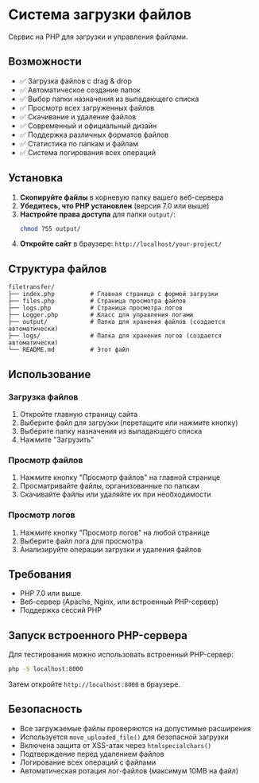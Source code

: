# Система загрузки файлов

Сервис на PHP для загрузки и управления файлами.

## Возможности

- ✅ Загрузка файлов с drag & drop
- ✅ Автоматическое создание папок
- ✅ Выбор папки назначения из выпадающего списка
- ✅ Просмотр всех загруженных файлов
- ✅ Скачивание и удаление файлов
- ✅ Современный и официальный дизайн
- ✅ Поддержка различных форматов файлов
- ✅ Статистика по папкам и файлам
- ✅ Система логирования всех операций


## Установка

1. **Скопируйте файлы** в корневую папку вашего веб-сервера
2. **Убедитесь, что PHP установлен** (версия 7.0 или выше)
3. **Настройте права доступа** для папки `output/`:
   ```bash
   chmod 755 output/
   ```
4. **Откройте сайт** в браузере: `http://localhost/your-project/`

## Структура файлов

```
filetransfer/
├── index.php          # Главная страница с формой загрузки
├── files.php          # Страница просмотра файлов
├── logs.php           # Страница просмотра логов
├── Logger.php         # Класс для управления логами
├── output/            # Папка для хранения файлов (создается автоматически)
├── logs/              # Папка для хранения логов (создается автоматически)
└── README.md          # Этот файл
```

## Использование

### Загрузка файлов

1. Откройте главную страницу сайта
2. Выберите файл для загрузки (перетащите или нажмите кнопку)
3. Выберите папку назначения из выпадающего списка
4. Нажмите "Загрузить"

### Просмотр файлов

1. Нажмите кнопку "Просмотр файлов" на главной странице
2. Просматривайте файлы, организованные по папкам
3. Скачивайте файлы или удаляйте их при необходимости

### Просмотр логов

1. Нажмите кнопку "Просмотр логов" на любой странице
2. Выберите файл лога для просмотра
3. Анализируйте операции загрузки и удаления файлов


## Требования

- PHP 7.0 или выше
- Веб-сервер (Apache, Nginx, или встроенный PHP-сервер)
- Поддержка сессий PHP

## Запуск встроенного PHP-сервера

Для тестирования можно использовать встроенный PHP-сервер:

```bash
php -S localhost:8000
```

Затем откройте `http://localhost:8000` в браузере.

## Безопасность

- Все загружаемые файлы проверяются на допустимые расширения
- Используется `move_uploaded_file()` для безопасной загрузки
- Включена защита от XSS-атак через `htmlspecialchars()`
- Подтверждение перед удалением файлов
- Логирование всех операций с файлами
- Автоматическая ротация лог-файлов (максимум 10MB на файл)

